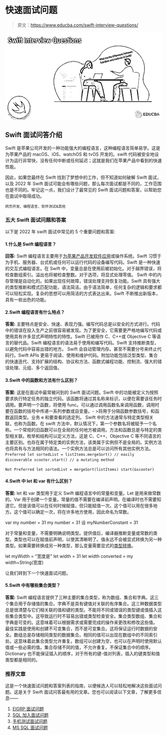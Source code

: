 # 快速面试问题

> 原文：<https://www.educba.com/swift-interview-questions/>

![Swift Interview Questions](img/6d1f0a0c203c8bc8980e853653f001f4.png)



## Swift 面试问答介绍

Swift 是苹果公司开发的一种功能强大的编程语言，这种编程语言简单易学。这是为苹果产品的 macOS、iOS、watchOS 和 tvOS 开发的。swift 代码被安全地设计为运行非常快，没有任何中断或任何延迟；这就是我们在苹果产品中看到的快速性能。

因此，如果您最终在 Swift 找到了梦想中的工作，但不知道如何破解 Swift 面试，以及 2022 年 Swift 面试可能会有哪些问题，那么每次面试都是不同的，工作范围也是不同的。牢记这一点，我们设计了最常见的 Swift 面试问题和答案，以帮助您在面试中取得成功。

<small>网页开发、编程语言、软件测试&其他</small>

### 五大 Swift 面试问题和答案

以下是 2022 年 swift 面试中常见的 5 个重要问题和答案:

#### 1.什么是 Swift 编程语言？

**回答:**
Swift 编程语言主要用于[为苹果产品开发软件应用](https://www.educba.com/applications-software-developer/)或操作系统。Swift 习惯于为手机、服务器、台式机或任何可以运行代码的设备编写代码。Swift 是一种快速的交互式编程语言。在 Swift 中，变量总是在使用前被初始化。对于越界错误，将检查数组索引。溢出也将被检查整数。对于选项，将显式处理零值。
Swift 中的内存管理是自动化的。如果出现任何故障，错误处理支持恢复功能。Swift 具有强大的类型推断和模式匹配功能，语法简洁。由于语法简单，任何复杂的逻辑和要求都可以轻松实现。复杂的思想可以用简洁的方式表达出来。Swift 不断推出新版本，具有一些出色的功能。

#### 2.Swift 编程语言有什么特点？

**答案:**
主要特点是安全、快速、表现力强。编写代码总是以安全的方式进行。代码中的错误在投入生产之前很容易被发现。为了更安全，它需要更严格地编写代码或使用具有许多显式声明特性的特性。Swift 已被用作 C、C++或 Objective C 等语言的替代品。Swift 编程语言的语法易于使用和编写代码。Swift 支持推断类型，以避免代码中容易出错的地方。
Swift 会自动管理内存。甚至不需要分号来终止代码行。Swift APIs 更易于阅读、使用和维护代码。附加功能包括泛型类型、集合的快速迭代、支持扩展的结构、协议和方法、函数式编程功能、控制流、强大的错误处理、元组、多个返回值。

#### 3.Swift 中的函数和方法有什么区别？

**答案:**
这是在面试中最常被问到的 Swift 面试问题。Swift 中的功能被定义为按照要求执行特定任务的独立代码。该函数将通过其名称来标识，以便在需要该任务时调用。要声明一个函数，将使用 func。可以通过调用函数名来调用函数，调用时要在函数的括号中传递一系列参数或自变量。- >将用于分隔函数参数括号，和函数返回类型。业务 e 和要查看的选定列。
Swift 中的方法通常与特定类型相关联，也称为函数。在 swift 方法中，默认情况下，第一个参数名将被赋予一个名称。一个常规的旧函数可以在全局的任何地方被调用。方法和函数总是与特定的类型相关联。枚举和结构可以定义方法，这是 C、C++、Objective C 等不同语言的主要区别。也存在属于特定类的实例方法，该类属于实例但不是全局的。实例方法也将具有与方法相同的语法。一个实例方法总是可以访问所有其他实例方法。
`Preferred
let sortedList = listItems.mergeSort() // easily discoverable
scooter.start() // a mutating method`

`Not Preferred
let sortedList = mergeSort(listItems)
start(&scooter)`

#### 4.Swift 中 let 和 var 有什么区别？

**答案:**
let 和 var 类型用于定义 Swift 编程语言中的常量和变量。Let 是用来做常数的。Var 用于创建一个变量。常量的值不需要在编译前声明。在编译时也不需要知道它。但是该值可以在任何时候赋值，但只能赋值一次。这个值可以用在很多地方。这个值可以确定一次，将在许多地方使用，因此命名为常数。

var my number = 31
my number = 31
设 myNumberConstant = 31

对于常量和变量，不需要明确说明类型。提供值后，编译器推断变量或常数的类型。类型也可以在赋值前声明，以使其清晰明了。值永远不会被显式转换为另一种类型。如果需要转换成另一种类型，那么变量需要显式的[类型转换](https://www.educba.com/what-is-type-casting/)。

let myWidth = "宽度是"
let width = 31
let width converted = my width+String(宽度)

让我们转到下一个快速面试问题。

#### 5.Swift 中有哪些集合类型？

**答案:**
Swift 编程语言提供了三种主要的集合类型，称为数组、集合和字典。这三个集合用于存储值的集合。字典不是具有键值对关联的有序集合。这三种数据类型总是很清楚与它们相关联的值和键的类型。不能将不同或错误的类型键或值插入这些集合类型中。这导致运行时不容易出错或类型检查安全。集合类型数组、集合和字典是可变的。这意味着可以根据需求或需要完成的操作来更改和修改这些值。
最佳实践是使用和创建不可变集合，而不是可变集合。这将保证运行时数据的安全。数组总是存储相同类型的数据集合。相同的值可以出现在数组中的不同索引处。这意味着此集合类型允许重复。数组可以创建为空，也可以在声明时使用默认值或一些必需的值。集合存储不同的值，不允许重复。不保证集合中的顺序。Dictionary 也不能保证插入的顺序，对于所有的键-值对列表，插入的键类型和值类型都是相同的。

### 推荐文章

这是一个快速面试问题和答案列表的指南，以便候选人可以轻松地解决这些面试问题。这是关于 Swift 面试问答最有用的文章。您也可以阅读以下文章，了解更多信息——

1.  [EIGRP 面试问题](https://www.educba.com/eigrp-interview-questions/)
2.  [SQL 加入面试问题](https://www.educba.com/sql-joins-interview-questions/)
3.  [手机测试面试问题](https://www.educba.com/mobile-testing-interview-questions/)
4.  [MS SQL 面试问题](https://www.educba.com/ms-sql-interview-questions/)





